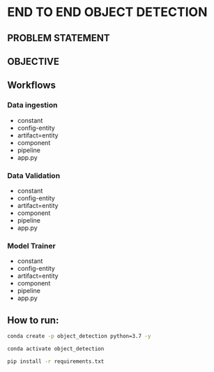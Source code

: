 # END TO END OBJECT DETECTION

## PROBLEM STATEMENT

## OBJECTIVE

## Workflows

### Data ingestion
- constant
- config-entity
- artifact=entity
- component
- pipeline
- app.py
### Data Validation
- constant
- config-entity
- artifact=entity
- component
- pipeline
- app.py
### Model Trainer
- constant
- config-entity
- artifact=entity
- component
- pipeline
- app.py


## How to run:

```bash
conda create -p object_detection python=3.7 -y
```

```bash
conda activate object_detection
```

```bash
pip install -r requirements.txt
```